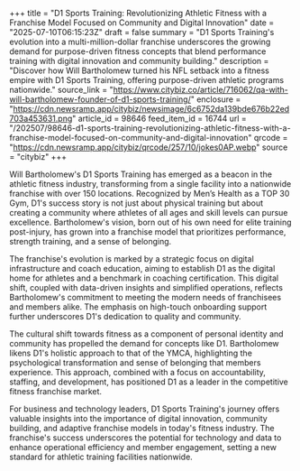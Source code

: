 +++
title = "D1 Sports Training: Revolutionizing Athletic Fitness with a Franchise Model Focused on Community and Digital Innovation"
date = "2025-07-10T06:15:23Z"
draft = false
summary = "D1 Sports Training's evolution into a multi-million-dollar franchise underscores the growing demand for purpose-driven fitness concepts that blend performance training with digital innovation and community building."
description = "Discover how Will Bartholomew turned his NFL setback into a fitness empire with D1 Sports Training, offering purpose-driven athletic programs nationwide."
source_link = "https://www.citybiz.co/article/716062/qa-with-will-bartholomew-founder-of-d1-sports-training/"
enclosure = "https://cdn.newsramp.app/citybiz/newsimage/6c6752da139bde676b22ed703a453631.png"
article_id = 98646
feed_item_id = 16744
url = "/202507/98646-d1-sports-training-revolutionizing-athletic-fitness-with-a-franchise-model-focused-on-community-and-digital-innovation"
qrcode = "https://cdn.newsramp.app/citybiz/qrcode/257/10/jokes0AP.webp"
source = "citybiz"
+++

<p>Will Bartholomew's D1 Sports Training has emerged as a beacon in the athletic fitness industry, transforming from a single facility into a nationwide franchise with over 150 locations. Recognized by Men’s Health as a TOP 30 Gym, D1's success story is not just about physical training but about creating a community where athletes of all ages and skill levels can pursue excellence. Bartholomew's vision, born out of his own need for elite training post-injury, has grown into a franchise model that prioritizes performance, strength training, and a sense of belonging.</p><p>The franchise's evolution is marked by a strategic focus on digital infrastructure and coach education, aiming to establish D1 as the digital home for athletes and a benchmark in coaching certification. This digital shift, coupled with data-driven insights and simplified operations, reflects Bartholomew's commitment to meeting the modern needs of franchisees and members alike. The emphasis on high-touch onboarding support further underscores D1's dedication to quality and community.</p><p>The cultural shift towards fitness as a component of personal identity and community has propelled the demand for concepts like D1. Bartholomew likens D1's holistic approach to that of the YMCA, highlighting the psychological transformation and sense of belonging that members experience. This approach, combined with a focus on accountability, staffing, and development, has positioned D1 as a leader in the competitive fitness franchise market.</p><p>For business and technology leaders, D1 Sports Training's journey offers valuable insights into the importance of digital innovation, community building, and adaptive franchise models in today's fitness industry. The franchise's success underscores the potential for technology and data to enhance operational efficiency and member engagement, setting a new standard for athletic training facilities nationwide.</p>